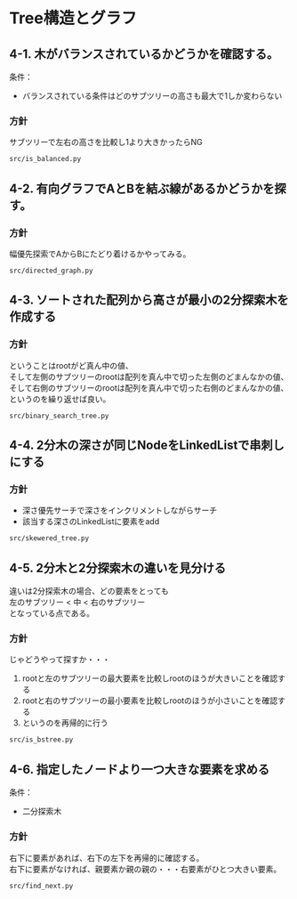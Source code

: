 # Tree構造とグラフ

## 4-1. 木がバランスされているかどうかを確認する。

条件：

* バランスされている条件はどのサブツリーの高さも最大で1しか変わらない 

### 方針

サブツリーで左右の高さを比較し1より大きかったらNG

`src/is_balanced.py`

## 4-2. 有向グラフでAとBを結ぶ線があるかどうかを探す。

### 方針

幅優先探索でAからBにたどり着けるかやってみる。

`src/directed_graph.py`

## 4-3. ソートされた配列から高さが最小の2分探索木を作成する

### 方針

ということはrootがど真ん中の値、  
そして左側のサブツリーのrootは配列を真ん中で切った左側のどまんなかの値、  
そして右側のサブツリーのrootは配列を真ん中で切った右側のどまんなかの値、  
というのを繰り返せば良い。

`src/binary_search_tree.py`

## 4-4. 2分木の深さが同じNodeをLinkedListで串刺しにする

### 方針

* 深さ優先サーチで深さをインクリメントしながらサーチ
* 該当する深さのLinkedListに要素をadd

`src/skewered_tree.py`

## 4-5. 2分木と2分探索木の違いを見分ける

違いは2分探索木の場合、どの要素をとっても  
左のサブツリー &lt; 中 &lt; 右のサブツリー  
となっている点である。

### 方針

じゃどうやって探すか・・・  

1. rootと左のサブツリーの最大要素を比較しrootのほうが大きいことを確認する
2. rootと右のサブツリーの最小要素を比較しrootのほうが小さいことを確認する
3. というのを再帰的に行う

`src/is_bstree.py`

## 4-6. 指定したノードより一つ大きな要素を求める

条件：

* 二分探索木

### 方針

右下に要素があれば、右下の左下を再帰的に確認する。  
右下に要素がなければ、親要素か親の親の・・・右要素がひとつ大きい要素。

`src/find_next.py`
